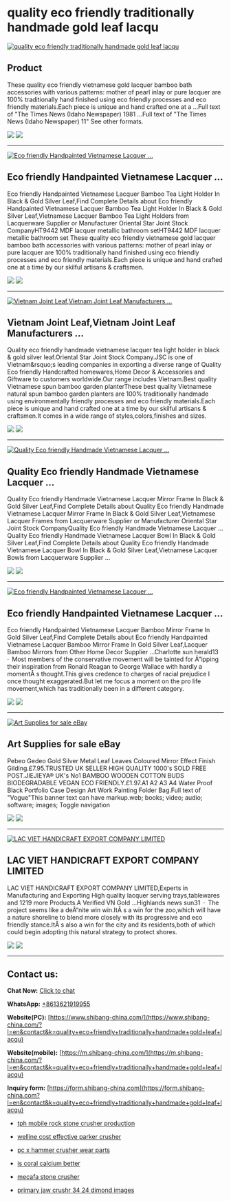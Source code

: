 # quality eco friendly traditionally handmade gold leaf lacqu

<a href="https://swt.shibang-china.com/?l=en&img&k=quality+eco+friendly+traditionally+handmade+gold+leaf+lacqu" target="_blank">![quality eco friendly traditionally handmade gold leaf lacqu](http://static.shibang-china.com/all-800x300/249.jpg)</a>

## Product
These quality eco friendly vietnamese gold lacquer bamboo bath accessories with various patterns: mother of pearl inlay or pure lacquer are 100% traditionally hand finished using eco friendly processes and eco friendly materials.Each piece is unique and hand crafted one at a …Full text of &quot;The Times News (Idaho Newspaper) 1981 …Full text of &quot;The Times News (Idaho Newspaper) 11&quot; See other formats.


<a href="https://whatsapp.shibangsoft.com/WhatsApp.php" target="_blank" title="WhatsApp">![](http://static.shibang-china.com/icon/whatsapp.png)</a> <a href="https://swt.shibang-china.com/?l=en&icon&k=quality+eco+friendly+traditionally+handmade+gold+leaf+lacqu" target="_blank">![](http://static.shibang-china.com/icon/chat-en.png)</a>

---

<a href="https://swt.shibang-china.com/?l=en&img&k=quality+eco+friendly+traditionally+handmade+gold+leaf+lacqu" target="_blank">![Eco friendly Handpainted Vietnamese Lacquer …](http://static.shibang-china.com/all-800x300/1383.jpg)</a>

## Eco friendly Handpainted Vietnamese Lacquer …
Eco friendly Handpainted Vietnamese Lacquer Bamboo Tea Light Holder In Black &amp; Gold Silver Leaf,Find Complete Details about Eco friendly Handpainted Vietnamese Lacquer Bamboo Tea Light Holder In Black &amp; Gold Silver Leaf,Vietnamese Lacquer Bamboo Tea Light Holders from Lacquerware Supplier or Manufacturer Oriental Star Joint Stock CompanyHT9442 MDF lacquer metallic bathroom setHT9442 MDF lacquer metallic bathroom set These quality eco friendly vietnamese gold lacquer bamboo bath accessories with various patterns: mother of pearl inlay or pure lacquer are 100% traditionally hand finished using eco friendly processes and eco friendly materials.Each piece is unique and hand crafted one at a time by our skilful artisans &amp; craftsmen.


<a href="https://whatsapp.shibangsoft.com/WhatsApp.php" target="_blank" title="WhatsApp">![](http://static.shibang-china.com/icon/whatsapp.png)</a> <a href="https://swt.shibang-china.com/?l=en&icon&k=quality+eco+friendly+traditionally+handmade+gold+leaf+lacqu" target="_blank">![](http://static.shibang-china.com/icon/chat-en.png)</a>

---

<a href="https://swt.shibang-china.com/?l=en&img&k=quality+eco+friendly+traditionally+handmade+gold+leaf+lacqu" target="_blank">![Vietnam Joint Leaf,Vietnam Joint Leaf Manufacturers …](http://static.shibang-china.com/all-800x300/820.jpg)</a>

## Vietnam Joint Leaf,Vietnam Joint Leaf Manufacturers …
Quality eco friendly handmade vietnamese lacquer tea light holder in black &amp; gold silver leaf.Oriental Star Joint Stock Company.JSC is one of Vietnam&amp;rsquo;s leading companies in exporting a diverse range of Quality Eco friendly Handcrafted homewares,Home Decor &amp; Accessories and Giftware to customers worldwide.Our range includes Vietnam.Best quality Vietnamese spun bamboo garden planterThese best quality Vietnamese natural spun bamboo garden planters are 100% traditionally handmade using environmentally friendly processes and eco friendly materials.Each piece is unique and hand crafted one at a time by our skilful artisans &amp; craftsmen.It comes in a wide range of styles,colors,finishes and sizes.


<a href="https://whatsapp.shibangsoft.com/WhatsApp.php" target="_blank" title="WhatsApp">![](http://static.shibang-china.com/icon/whatsapp.png)</a> <a href="https://swt.shibang-china.com/?l=en&icon&k=quality+eco+friendly+traditionally+handmade+gold+leaf+lacqu" target="_blank">![](http://static.shibang-china.com/icon/chat-en.png)</a>

---

<a href="https://swt.shibang-china.com/?l=en&img&k=quality+eco+friendly+traditionally+handmade+gold+leaf+lacqu" target="_blank">![Quality Eco friendly Handmade Vietnamese Lacquer …](http://static.shibang-china.com/all-800x300/801.jpg)</a>

## Quality Eco friendly Handmade Vietnamese Lacquer …
Quality Eco friendly Handmade Vietnamese Lacquer Mirror Frame In Black &amp; Gold Silver Leaf,Find Complete Details about Quality Eco friendly Handmade Vietnamese Lacquer Mirror Frame In Black &amp; Gold Silver Leaf,Vietnamese Lacquer Frames from Lacquerware Supplier or Manufacturer Oriental Star Joint Stock CompanyQuality Eco friendly Handmade Vietnamese Lacquer …Quality Eco friendly Handmade Vietnamese Lacquer Bowl In Black &amp; Gold Silver Leaf,Find Complete Details about Quality Eco friendly Handmade Vietnamese Lacquer Bowl In Black &amp; Gold Silver Leaf,Vietnamese Lacquer Bowls from Lacquerware Supplier …


<a href="https://whatsapp.shibangsoft.com/WhatsApp.php" target="_blank" title="WhatsApp">![](http://static.shibang-china.com/icon/whatsapp.png)</a> <a href="https://swt.shibang-china.com/?l=en&icon&k=quality+eco+friendly+traditionally+handmade+gold+leaf+lacqu" target="_blank">![](http://static.shibang-china.com/icon/chat-en.png)</a>

---

<a href="https://swt.shibang-china.com/?l=en&img&k=quality+eco+friendly+traditionally+handmade+gold+leaf+lacqu" target="_blank">![Eco friendly Handpainted Vietnamese Lacquer …](http://static.shibang-china.com/all-800x300/1035.jpg)</a>

## Eco friendly Handpainted Vietnamese Lacquer …
Eco friendly Handpainted Vietnamese Lacquer Bamboo Mirror Frame In Gold Silver Leaf,Find Complete Details about Eco friendly Handpainted Vietnamese Lacquer Bamboo Mirror Frame In Gold Silver Leaf,Lacquer Bamboo Mirrors from Other Home Decor Supplier …Charlotte sun herald13&ensp;&#0183;&ensp;Most members of the conservative movement will be tainted for &#194;”ipping their inspiration from Ronald Reagan to George Wallace with hardly a moment&#194; s thought.This gives credence to charges of racial prejudice I once thought exaggerated.But let me focus a moment on the pro life movement,which has traditionally been in a different category.


<a href="https://whatsapp.shibangsoft.com/WhatsApp.php" target="_blank" title="WhatsApp">![](http://static.shibang-china.com/icon/whatsapp.png)</a> <a href="https://swt.shibang-china.com/?l=en&icon&k=quality+eco+friendly+traditionally+handmade+gold+leaf+lacqu" target="_blank">![](http://static.shibang-china.com/icon/chat-en.png)</a>

---

<a href="https://swt.shibang-china.com/?l=en&img&k=quality+eco+friendly+traditionally+handmade+gold+leaf+lacqu" target="_blank">![Art Supplies for sale eBay](http://static.shibang-china.com/all-800x300/730.jpg)</a>

## Art Supplies for sale eBay
Pebeo Gedeo Gold Silver Metal Leaf Leaves Coloured Mirror Effect Finish Gilding.&#163;7.95.TRUSTED UK SELLER HIGH QUALITY 1000's SOLD FREE POST.JIEJIEYA&#174; UK's No1 BAMBOO WOODEN COTTON BUDS BIODEGRADABLE VEGAN ECO FRIENDLY.&#163;1.97.A1 A2 A3 A4 Water Proof Black Portfolio Case Design Art Work Painting Folder Bag.Full text of &quot;Vogue&quot;This banner text can have markup.web; books; video; audio; software; images; Toggle navigation


<a href="https://whatsapp.shibangsoft.com/WhatsApp.php" target="_blank" title="WhatsApp">![](http://static.shibang-china.com/icon/whatsapp.png)</a> <a href="https://swt.shibang-china.com/?l=en&icon&k=quality+eco+friendly+traditionally+handmade+gold+leaf+lacqu" target="_blank">![](http://static.shibang-china.com/icon/chat-en.png)</a>

---

<a href="https://swt.shibang-china.com/?l=en&img&k=quality+eco+friendly+traditionally+handmade+gold+leaf+lacqu" target="_blank">![LAC VIET HANDICRAFT EXPORT COMPANY LIMITED](http://static.shibang-china.com/all-800x300/881.jpg)</a>

## LAC VIET HANDICRAFT EXPORT COMPANY LIMITED
LAC VIET HANDICRAFT EXPORT COMPANY LIMITED,Experts in Manufacturing and Exporting High quality lacquer serving trays,tablewares and 1219 more Products.A Verified VN Gold …Highlands news sun31&ensp;&#0183;&ensp;The project seems like a de&#194;“nite win win.It&#194; s a win for the zoo,which will have a nature shoreline to blend more closely with its progressive and eco friendly stance.It&#194; s also a win for the city and its residents,both of which could begin adopting this natural strategy to protect shores.


<a href="https://whatsapp.shibangsoft.com/WhatsApp.php" target="_blank" title="WhatsApp">![](http://static.shibang-china.com/icon/whatsapp.png)</a> <a href="https://swt.shibang-china.com/?l=en&icon&k=quality+eco+friendly+traditionally+handmade+gold+leaf+lacqu" target="_blank">![](http://static.shibang-china.com/icon/chat-en.png)</a>

---
## Contact us:

**Chat Now:** [Click to chat](https://swt.shibang-china.com?l=en&contact&k=quality+eco+friendly+traditionally+handmade+gold+leaf+lacqu)

**WhatsApp:**  [+8613621919955](https://whatsapp.shibangsoft.com/WhatsApp.php)

**Website(PC):** [https://www.shibang-china.com/](https://www.shibang-china.com/?l=en&contact&k=quality+eco+friendly+traditionally+handmade+gold+leaf+lacqu)

**Website(mobile):** [https://m.shibang-china.com/](https://m.shibang-china.com/?l=en&contact&k=quality+eco+friendly+traditionally+handmade+gold+leaf+lacqu)

**Inquiry form:** [https://form.shibang-china.com](https://form.shibang-china.com?l=en&contact&k=quality+eco+friendly+traditionally+handmade+gold+leaf+lacqu)

* [tph mobile rock stone crusher production](../170/tph%20mobile%20rock%20stone%20crusher%20production.md)

* [welline cost effective parker crusher](../166/welline%20cost%20effective%20parker%20crusher.md)

* [pc x hammer crusher wear parts](../167/pc%20x%20hammer%20crusher%20wear%20parts.md)

* [is coral calcium better](../161/is%20coral%20calcium%20better.md)

* [mecafa stone crusher](../166/mecafa%20stone%20crusher.md)

* [primary jaw crushr 34 24 dimond images](../162/primary%20jaw%20crushr%2034%2024%20dimond%20images.md)